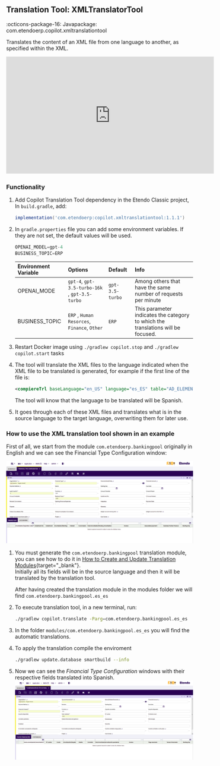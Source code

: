## Translation Tool: XMLTranslatorTool
:octicons-package-16: Javapackage: com.etendoerp.copilot.xmltranslationtool

Translates the content of an XML file from one language to another, as specified within the XML.  

<iframe width="560" height="315" src="https://www.youtube.com/embed/vu-eQDqZpKY?si=E5JPpLafZG04-tJP" title="YouTube video player" frameborder="0" allow="accelerometer; autoplay; clipboard-write; encrypted-media; gyroscope; picture-in-picture; web-share" allowfullscreen></iframe>

### Functionality

1. Add Copilot Translation Tool dependency in the Etendo Classic project, In `build.gradle`, add:
    ```groovy
    implementation('com.etendoerp:copilot.xmltranslationtool:1.1.1')
    ```
2. In `gradle.properties` file you can add some environment variables. If they are not set, the default values will be used.


    ```groovy title="gradle.properties"
    OPENAI_MODEL=gpt-4
    BUSINESS_TOPIC=ERP
    ```

    | **Environment Variable**   | **Options**                                | **Default**| **Info**                                                                                             |
    | ---------------------- | ---------------------------------------------- |----------| ---------------------------------------------------------------------------------------------------- |
    | OPENAI_MODE            | `gpt-4`, `gpt-3.5-turbo-16k` , `gpt-3.5-turbo` |`gpt-3.5-turbo` | Among others that have the same number of requests per minute                                        |
    | BUSINESS_TOPIC         | `ERP` , `Human Resorces`, `Finance`, `Other`  | `ERP` | This parameter indicates the category to which the translations will be focused.                     |
  
3. Restart Docker image using `./gradlew copilot.stop` and `./gradlew copilot.start` tasks

4. The tool will translate the XML files to the language indicated when the XML file to be translated is generated, for example if the first line of the file is:

    ```xml
    <compiereTrl baseLanguage="en_US" language="es_ES" table="AD_ELEMENT" version="">
    ```

    The tool will know that the language to be translated will be Spanish.

4. It goes through each of these XML files and translates what is in the source language to the target language, overwriting them for later use.

### How to use the XML translation tool shown in an example

First of all, we start from the module `com.etendoerp.bankingpool` originally in English and we can see the Financial Type Configuration window:

![](../../../assets/developer-guide/etendo-copilot/getting-started/banking-pool-en.png)

1. You must generate the `com.etendoerp.bankingpool` translation module, you can see how to do it in [How to Create and Update Translation Modules](../../../developer-guide/etendo-classic/how-to-guides/how-to-create-and-update-translation-modules.md){target="_blank"}. <br> Initially all its fields will be in the source language and then it will be translated by the translation tool.
  
    After having created the translation module in the modules folder we will find `com.etendoerp.bankingpool.es_es`

2.  To execute translation tool, in a new terminal, run:
    ``` bash title="Terminal"
    ./gradlew copilot.translate -Parg=com.etendoerp.bankingpool.es_es
    ```

3. In the folder ```modules/com.etendoerp.bankingpool.es_es``` you will find the automatic translations.

4. To apply the translation compile the enviroment
    ``` bash title="Terminal"
    ./gradlew update.database smartbuild --info
    ```

5. Now we can see the *Financial Type Configuration* windows with their respective fields translated into Spanish.
    ![](../../../assets/developer-guide/etendo-copilot/getting-started/banking-pool-es.png)